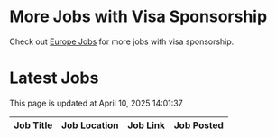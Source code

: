 # More Jobs with Visa Sponsorship

Check out [Europe Jobs](https://github.com/sureshparimi/europejobs#latest-jobs) for more jobs with visa sponsorship.

# Latest Jobs

This page is updated at April 10, 2025 14:01:37

| Job Title | Job Location | Job Link | Job Posted |
| --- | --- | --- | --- |
